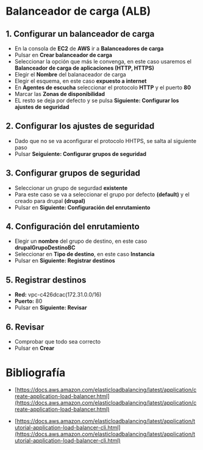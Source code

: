 # Balanceador de carga (ALB)
## 1. Configurar un balanceador de carga
- En la consola de **EC2** de **AWS** ir a **Balanceadores de carga**
- Pulsar en **Crear balanceador de carga**
- Seleccionar la opción que más le convenga, en este caso usaremos el **Balanceador de carga de aplicaciones (HTTP, HTTPS)** 
- Elegir el **Nombre** del balanaceador de carga
- Elegir el esquema, en este caso **expuesto a internet**
- En **Agentes de escucha** seleccionar el protocolo **HTTP** y el puerto **80**
- Marcar las **Zonas de disponibilidad**
- EL resto se deja por defecto y se pulsa **Siguiente: Configurar los ajustes de seguridad**
## 2. Configurar los ajustes de seguridad
- Dado que no se va aconfigurar el protocolo HHTPS, se salta al siguiente paso
- Pulsar **Seiguiente: Configurar grupos de seguridad**
## 3. Configurar grupos de seguridad
- Seleccionar un grupo de segurdad **existente**
- Para este caso se va a seleccionar el grupo por defecto **(default)** y el creado para drupal **(drupal)**
- Pulsar en **Siguiente: Configuración del enrutamiento**
## 4. Configuración del enrutamiento
- Elegir un **nombre** del grupo de destino, en este caso **drupalGrupoDestinoBC**
- Seleccionar en **Tipo de destino**, en este caso **Instancia**
- Pulsar en **Siguiente: Registrar destinos**
## 5. Registrar destinos
- **Red:** vpc-c426dcac(172.31.0.0/16)
- **Puerto:** 80 
- Pulsar en **Siguiente: Revisar**
## 6. Revisar
- Comprobar que todo sea correcto
- Pulsar en **Crear**


# Bibliografía
- [https://docs.aws.amazon.com/elasticloadbalancing/latest/application/create-application-load-balancer.html](https://docs.aws.amazon.com/elasticloadbalancing/latest/application/create-application-load-balancer.html)

- [https://docs.aws.amazon.com/elasticloadbalancing/latest/application/tutorial-application-load-balancer-cli.html](https://docs.aws.amazon.com/elasticloadbalancing/latest/application/tutorial-application-load-balancer-cli.html)